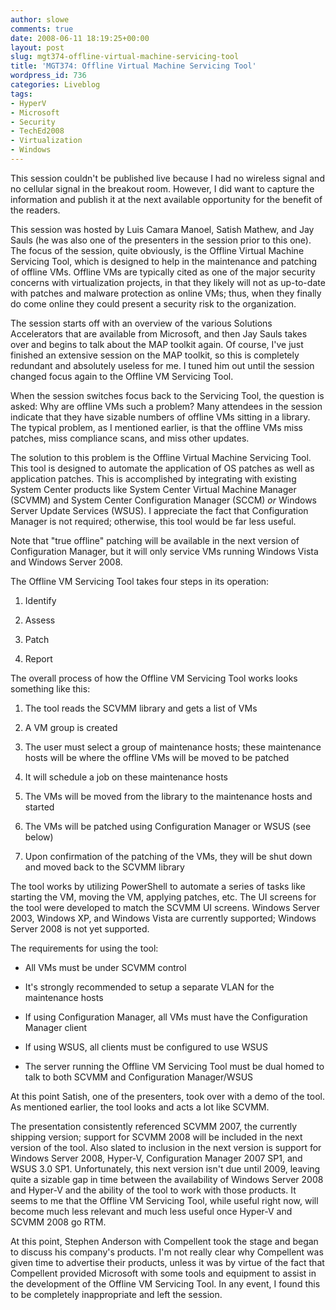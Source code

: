 ```yaml
---
author: slowe
comments: true
date: 2008-06-11 18:19:25+00:00
layout: post
slug: mgt374-offline-virtual-machine-servicing-tool
title: 'MGT374: Offline Virtual Machine Servicing Tool'
wordpress_id: 736
categories: Liveblog
tags:
- HyperV
- Microsoft
- Security
- TechEd2008
- Virtualization
- Windows
---
```


This session couldn't be published live because I had no wireless signal and no cellular signal in the breakout room. However, I did want to capture the information and publish it at the next available opportunity for the benefit of the readers.

This session was hosted by Luis Camara Manoel, Satish Mathew, and Jay Sauls (he was also one of the presenters in the session prior to this one). The focus of the session, quite obviously, is the Offline Virtual Machine Servicing Tool, which is designed to help in the maintenance and patching of offline VMs. Offline VMs are typically cited as one of the major security concerns with virtualization projects, in that they likely will not as up-to-date with patches and malware protection as online VMs; thus, when they finally do come online they could present a security risk to the organization.

The session starts off with an overview of the various Solutions Accelerators that are available from Microsoft, and then Jay Sauls takes over and begins to talk about the MAP toolkit again. Of course, I've just finished an extensive session on the MAP toolkit, so this is completely redundant and absolutely useless for me. I tuned him out until the session changed focus again to the Offline VM Servicing Tool.

When the session switches focus back to the Servicing Tool, the question is asked: Why are offline VMs such a problem? Many attendees in the session indicate that they have sizable numbers of offline VMs sitting in a library. The typical problem, as I mentioned earlier, is that the offline VMs miss patches, miss compliance scans, and miss other updates.

The solution to this problem is the Offline Virtual Machine Servicing Tool. This tool is designed to automate the application of OS patches as well as application patches. This is accomplished by integrating with existing System Center products like System Center Virtual Machine Manager (SCVMM) and System Center Configuration Manager (SCCM) _or_ Windows Server Update Services (WSUS). I appreciate the fact that Configuration Manager is not required; otherwise, this tool would be far less useful.

Note that "true offline" patching will be available in the next version of Configuration Manager, but it will only service VMs running Windows Vista and Windows Server 2008.

The Offline VM Servicing Tool takes four steps in its operation:

1. Identify

2. Assess

3. Patch

4. Report

The overall process of how the Offline VM Servicing Tool works looks something like this:

1. The tool reads the SCVMM library and gets a list of VMs

2. A VM group is created

3. The user must select a group of maintenance hosts; these maintenance hosts will be where the offline VMs will be moved to be patched

4. It will schedule a job on these maintenance hosts

5. The VMs will be moved from the library to the maintenance hosts and started

6. The VMs will be patched using Configuration Manager or WSUS (see below)

7. Upon confirmation of the patching of the VMs, they will be shut down and moved back to the SCVMM library

The tool works by utilizing PowerShell to automate a series of tasks like starting the VM, moving the VM, applying patches, etc. The UI screens for the tool were developed to match the SCVMM UI screens. Windows Server 2003, Windows XP, and Windows Vista are currently supported; Windows Server 2008 is not yet supported.

The requirements for using the tool:

* All VMs must be under SCVMM control

* It's strongly recommended to setup a separate VLAN for the maintenance hosts

* If using Configuration Manager, all VMs must have the Configuration Manager client

* If using WSUS, all clients must be configured to use WSUS

* The server running the Offline VM Servicing Tool must be dual homed to talk to both SCVMM and Configuration Manager/WSUS

At this point Satish, one of the presenters, took over with a demo of the tool. As mentioned earlier, the tool looks and acts a lot like SCVMM.

The presentation consistently referenced SCVMM 2007, the currently shipping version; support for SCVMM 2008 will be included in the next version of the tool. Also slated to inclusion in the next version is support for Windows Server 2008, Hyper-V, Configuration Manager 2007 SP1, and WSUS 3.0 SP1. Unfortunately, this next version isn't due until 2009, leaving quite a sizable gap in time between the availability of Windows Server 2008 and Hyper-V and the ability of the tool to work with those products. It seems to me that the Offline VM Servicing Tool, while useful right now, will become much less relevant and much less useful once Hyper-V and SCVMM 2008 go RTM.

At this point, Stephen Anderson with Compellent took the stage and began to discuss his company's products. I'm not really clear why Compellent was given time to advertise their products, unless it was by virtue of the fact that Compellent provided Microsoft with some tools and equipment to assist in the development of the Offline VM Servicing Tool. In any event, I found this to be completely inappropriate and left the session.
